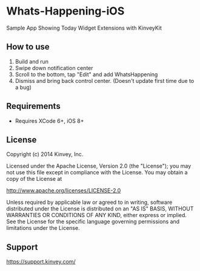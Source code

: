 Whats-Happening-iOS
===================

Sample App Showing Today Widget Extensions with KinveyKit

## How to use
1. Build and run
2. Swipe down notification center
3. Scroll to the bottom, tap "Edit" and add WhatsHappening
4. Dismiss and bring back control center. (Doesn't update first time due to a bug)

## Requirements

* Requires XCode 6+, iOS 8+


## License

Copyright (c) 2014 Kinvey, Inc.

Licensed under the Apache License, Version 2.0 (the "License");
you may not use this file except in compliance with the License.
You may obtain a copy of the License at

http://www.apache.org/licenses/LICENSE-2.0

Unless required by applicable law or agreed to in writing, software
distributed under the License is distributed on an "AS IS" BASIS,
WITHOUT WARRANTIES OR CONDITIONS OF ANY KIND, either express or implied.
See the License for the specific language governing permissions and
limitations under the License.


## Support

https://support.kinvey.com/